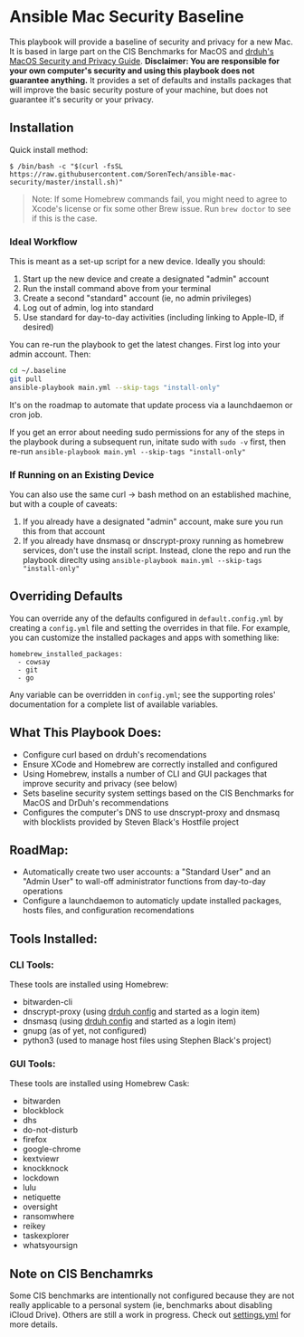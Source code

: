 # Ansible Mac Security Baseline

This playbook will provide a baseline of security and privacy for a new Mac. It is based in large part on the CIS Benchmarks for MacOS and [drduh's MacOS Security and Privacy Guide](https://github.com/drduh/macOS-Security-and-Privacy-Guide). **Disclaimer: You are responsible for your own computer's security and using this playbook does not guarantee anything.** It provides a set of defaults and installs packages that will improve the basic security posture of your machine, but does not guarantee it's security or your privacy.

## Installation

Quick install method: 

`$ /bin/bash -c "$(curl -fsSL https://raw.githubusercontent.com/SorenTech/ansible-mac-security/master/install.sh)"`

> Note: If some Homebrew commands fail, you might need to agree to Xcode's license or fix some other Brew issue. Run `brew doctor` to see if this is the case.

### Ideal Workflow

This is meant as a set-up script for a new device. Ideally you should:
1. Start up the new device and create a designated "admin" account
2. Run the install command above from your terminal
3. Create a second "standard" account (ie, no admin privileges)
4. Log out of admin, log into standard
5. Use standard for day-to-day activities (including linking to Apple-ID, if desired)

You can re-run the playbook to get the latest changes. First log into your admin account. Then:
```sh
cd ~/.baseline
git pull
ansible-playbook main.yml --skip-tags "install-only"
```

It's on the roadmap to automate that update process via a launchdaemon or cron job.

If you get an error about needing sudo permissions for any of the steps in the playbook during a subsequent run, initate sudo with `sudo -v` first, then re-run `ansible-playbook main.yml --skip-tags "install-only"`

### If Running on an Existing Device
You can also use the same curl -> bash method on an established machine, but with a couple of caveats:
1. If you already have a designated "admin" account, make sure you run this from that account
2. If you already have dnsmasq or dnscrypt-proxy running as homebrew services, don't use the install script. Instead, clone the repo and run the playbook direclty using `ansible-playbook main.yml --skip-tags "install-only"`

## Overriding Defaults

You can override any of the defaults configured in `default.config.yml` by creating a `config.yml` file and setting the overrides in that file. For example, you can customize the installed packages and apps with something like:

    homebrew_installed_packages:
      - cowsay
      - git
      - go
    
Any variable can be overridden in `config.yml`; see the supporting roles' documentation for a complete list of available variables. 

## What This Playbook Does:
- Configure curl based on drduh's recomendations
- Ensure XCode and Homebrew are correctly installed and configured
- Using Homebrew, installs a number of CLI and GUI packages that improve security and privacy (see below)
- Sets baseline security system settings based on the CIS Benchmarks for MacOS and DrDuh's recommendations
- Configures the computer's DNS to use dnscrypt-proxy and dnsmasq with blocklists provided by Steven Black's Hostfile project

## RoadMap:
- Automatically create two user accounts: a "Standard User" and an "Admin User" to wall-off administrator functions from day-to-day operations
- Configure a launchdaemon to automaticly update installed packages, hosts files, and configuration recomendations

## Tools Installed:

### CLI Tools:

These tools are installed using Homebrew:
- bitwarden-cli 
- dnscrypt-proxy (using [drduh config]() and started as a login item)
- dnsmasq (using [drduh config]() and started as a login item)
- gnupg (as of yet, not configured)
- python3 (used to manage host files using Stephen Black's project)

### GUI Tools:
These tools are installed using Homebrew Cask:
  - bitwarden
  - blockblock
  - dhs
  - do-not-disturb
  - firefox
  - google-chrome
  - kextviewr
  - knockknock
  - lockdown
  - lulu
  - netiquette
  - oversight
  - ransomwhere
  - reikey
  - taskexplorer
  - whatsyoursign

## Note on CIS Benchamrks
Some CIS benchmarks are intentionally not configured because they are not really applicable to a personal system (ie, benchmarks about disabling iCloud Drive). Others are still a work in progress. Check out [settings.yml](https://github.com/SorenTech/ansible-mac-security/blob/master/tasks/settings.yml) for more details.
